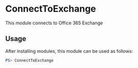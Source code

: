 # ConnectToExchange

This module connects to Office 365 Exchange

## Usage

After installing modules, this module can be used as follows:

```powershell
PS> ConnectToExchange
```
